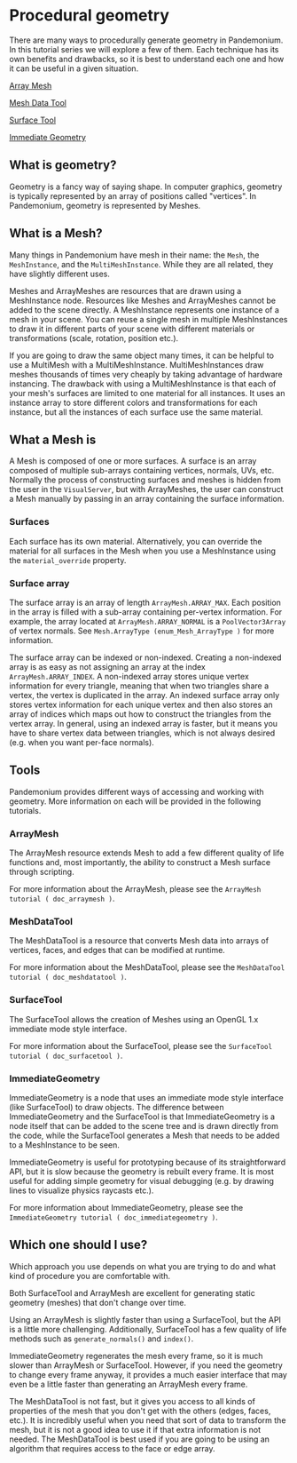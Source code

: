 

# Procedural geometry

There are many ways to procedurally generate geometry in Pandemonium. In this tutorial series
we will explore a few of them. Each technique has its own benefits and drawbacks, so
it is best to understand each one and how it can be useful in a given situation.

[Array Mesh](02_arraymesh.md)

[Mesh Data Tool](03_meshdatatool.md)

[Surface Tool](04_surfacetool.md)

[Immediate Geometry](05_immediategeometry.md)

## What is geometry?

Geometry is a fancy way of saying shape. In computer graphics, geometry is typically represented
by an array of positions called "vertices". In Pandemonium, geometry is represented by Meshes.

## What is a Mesh?

Many things in Pandemonium have mesh in their name: the `Mesh`,
the `MeshInstance`, and
the `MultiMeshInstance`. While they are all related, they have slightly different uses.

Meshes and ArrayMeshes are resources that are drawn using a MeshInstance node. Resources like
Meshes and ArrayMeshes cannot be added to the scene directly. A MeshInstance represents one
instance of a mesh in your scene. You can reuse a single mesh in multiple MeshInstances
to draw it in different parts of your scene with different materials or transformations (scale,
rotation, position etc.).

If you are going to draw the same object many times, it can be helpful to use a MultiMesh with
a MultiMeshInstance. MultiMeshInstances draw meshes thousands of times very
cheaply by taking advantage of hardware instancing. The drawback with
using a MultiMeshInstance is that each of your mesh's surfaces are limited to one material for
all instances. It uses an instance array to store different colors and transformations for each
instance, but all the instances of each surface use the same material.

## What a Mesh is

A Mesh is composed of one or more surfaces. A surface is an array composed of multiple sub-arrays
containing vertices, normals, UVs, etc. Normally the process of constructing surfaces and meshes is
hidden from the user in the `VisualServer`, but with ArrayMeshes, the user can construct a Mesh
manually by passing in an array containing the surface information.

### Surfaces

Each surface has its own material. Alternatively, you can override the material for all surfaces
in the Mesh when you use a MeshInstance using the `material_override` property.

### Surface array

The surface array is an array of length `ArrayMesh.ARRAY_MAX`. Each position in the array is
filled with a sub-array containing per-vertex information. For example, the array located at
`ArrayMesh.ARRAY_NORMAL` is a `PoolVector3Array` of vertex normals.
See `Mesh.ArrayType (enum_Mesh_ArrayType )` for more information.

The surface array can be indexed or non-indexed. Creating a non-indexed array is as easy as not assigning
an array at the index `ArrayMesh.ARRAY_INDEX`. A non-indexed array stores unique vertex information for
every triangle, meaning that when two triangles share a vertex, the vertex is duplicated in the array. An
indexed surface array only stores vertex information for each unique vertex and then also stores an array
of indices which maps out how to construct the triangles from the vertex array. In general, using an indexed
array is faster, but it means you have to share vertex data between triangles, which is not always desired
(e.g. when you want per-face normals).

## Tools

Pandemonium provides different ways of accessing and working with geometry. More information on each will
be provided in the following tutorials.

### ArrayMesh

The ArrayMesh resource extends Mesh to add a few different quality of life functions and, most
importantly, the ability to construct a Mesh surface through scripting.

For more information about the ArrayMesh, please see the `ArrayMesh tutorial ( doc_arraymesh )`.

### MeshDataTool

The MeshDataTool is a resource that converts Mesh data into arrays of vertices, faces, and edges that can
be modified at runtime.

For more information about the MeshDataTool, please see the `MeshDataTool tutorial ( doc_meshdatatool )`.

### SurfaceTool

The SurfaceTool allows the creation of Meshes using an OpenGL 1.x immediate mode style interface.

For more information about the SurfaceTool, please see the `SurfaceTool tutorial ( doc_surfacetool )`.

### ImmediateGeometry

ImmediateGeometry is a node that uses an immediate mode style interface (like SurfaceTool) to draw objects. The
difference between ImmediateGeometry and the SurfaceTool is that ImmediateGeometry is a node itself that can be
added to the scene tree and is drawn directly from the code, while the SurfaceTool generates a Mesh that needs to be added
to a MeshInstance to be seen.

ImmediateGeometry is useful for prototyping because of its straightforward API, but it is slow because the geometry
is rebuilt every frame. It is most useful for adding simple geometry for visual debugging (e.g. by drawing lines to
visualize physics raycasts etc.).

For more information about ImmediateGeometry, please see the `ImmediateGeometry tutorial ( doc_immediategeometry )`.

## Which one should I use?

Which approach you use depends on what you are trying to do and what kind of procedure you are comfortable with.

Both SurfaceTool and ArrayMesh are excellent for generating static geometry (meshes) that don't change over time.

Using an ArrayMesh is slightly faster than using a SurfaceTool, but the API is a little more challenging.
Additionally, SurfaceTool has a few quality of life methods such as `generate_normals()` and `index()`.

ImmediateGeometry regenerates the mesh every frame, so it is much slower than ArrayMesh or SurfaceTool. However, if you
need the geometry to change every frame anyway, it provides a much easier interface that may even be a little faster than generating
an ArrayMesh every frame.

The MeshDataTool is not fast, but it gives you access to all kinds of properties of the mesh that you don't get with the others
(edges, faces, etc.). It is incredibly useful when you need that sort of data to transform the mesh, but it is not a good idea
to use it if that extra information is not needed. The MeshDataTool is best used if you are going to be using an algorithm that requires
access to the face or edge array.
